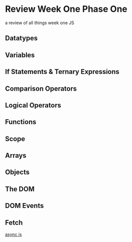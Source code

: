 # Review Week One Phase One

a review of all things week one JS

## Datatypes

## Variables

## If Statements & Ternary Expressions

## Comparison Operators

## Logical Operators

## Functions

## Scope

## Arrays

## Objects

## The DOM

## DOM Events

## Fetch

[async js](https://codesource.io/asynchronous-javascript-the-beginners-guide/#:~:text=Async%2FAwait%20is%20a%20way,type%20of%20time%2Dbased%20sequencing.&text=An%20asynchronous%20JavaScript%20function%20can,function%20always%20returns%20a%20promise.)
